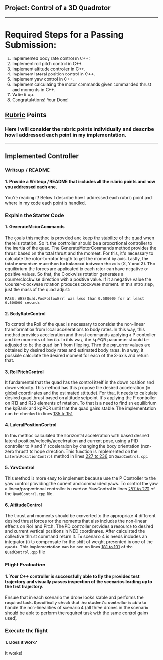 ## Project: Control of a 3D Quadrotor
---

# Required Steps for a Passing Submission:
1. Implemented body rate control in C++:
2. Implement roll pitch control in C++.
3. Implement altitude controller in C++.
4. Implement lateral position control in C++.
5. Implement yaw control in C++.
6. Implement calculating the motor commands given commanded thrust and moments in C++.
7. Write it up.
8. Congratulations!  Your Done!

## [Rubric](https://review.udacity.com/#!/rubrics/1643/view) Points
### Here I will consider the rubric points individually and describe how I addressed each point in my implementation.  

---
## Implemented Controller
### Writeup / README

#### 1. Provide a Writeup / README that includes all the rubric points and how you addressed each one. 

You're reading it! Below I describe how I addressed each rubric point and where in my code each point is handled.

### Explain the Starter Code

#### 1. GenerateMotorCommands
The goals this method is provided and keep the stabilize of the quad when there is rotation. So it, the controller should be a proportional controller to the inertia of the quad. The GenerateMotorCommands method provides the thrust based on the total thrust and the moment.
For this, it's necessary to calculate the rotor-to-rotor length to get the moment by axis.
Lastly, the total momentum must then be balanced between the axis (X, Y and Z). The equilibrium the forces are applicated to each rotor can have negative or positive values. So that, the Clockwise rotation generates a counterclockwise direction with a positive value. If it a negative value the Counter-clockwise rotation produces clockwise moment.
In this intro step, just the mass of the quad adjust:
```
PASS: ABS(Quad.PosFollowErr) was less than 0.500000 for at least 0.800000 seconds
```

#### 2. BodyRateControl
To control the Roll of the quad is necessary to consider the non-linear transformation from local accelerations to body rates. In this way, this method provides acceleration and thrust commands applying a P controller and the moments of inertia. In this way, the kpPQR parameter should be adjusted to be the quad isn't from flipping.
Then the pqr_error values are obtained by desired body rates and estimated body rates. In a way, it possible calculate the desired moment for each of the 3-axis and return that.

#### 3. RollPitchControl
It fundamental that the quad has the control itself in the down position and down velocity. This method has this propose the desired acceleration (in global coordinates and the estimated attitude). For that, it needs to calculate desired quad thrust based on altitude setpoint. It's applying the P controller on R13 and R23 elements of rotation. To that is a need to find an equilibrium the kpBank and kpPQR until that the quad gains stable.
The implementation can be checked in lines [135 to 151](https://github.com/flaviol-souza/FCND-Controls-CPP/blob/master/src/QuadControl.cpp)

#### 4. LateralPositionControl
In this method calculated the horizontal acceleration with based desired lateral position/velocity/acceleration and current pose, using a PID controller to X and Y acceleration by changing the body orientation (non-zero thrust) to hope direction. This function is implemented on the `LateralPositionControl` method in lines [227 to 236](https://github.com/flaviol-souza/FCND-Controls-CPP/blob/master/src/QuadControl.cpp) on `QuadControl.cpp`.

#### 5. YawControl
This method is more easy to implement because use the P Controller to the yaw control providing the current and commanded yaws. To control the yaw a  linear/proportional controller is used on YawControl in lines [257 to 270](https://github.com/flaviol-souza/FCND-Controls-CPP/blob/master/src/QuadControl.cpp) of the `QuadControl.cpp` file.

#### 6. AltitudeControl
The thrust and moments should be converted to the appropriate 4 different desired thrust forces for the moments that also includes the non-linear effects on Roll and Pitch. The PD controller provides a resource to desired and current vertical positions in NED coordinates. After calculated the collective thrust command return it.
To scenario 4 is needs includes an integrator (i) to compensate for the shift of weight presented in one of the quads. This implementation can be see on lines [181 to 191](https://github.com/flaviol-souza/FCND-Controls-CPP/blob/master/src/QuadControl.cpp) of the `QuadControl.cpp` file

### Flight Evaluation
#### 1. Your C++ controller is successfully able to fly the provided test trajectory and visually passes inspection of the scenarios leading up to the test trajectory.
Ensure that in each scenario the drone looks stable and performs the required task. Specifically check that the student's controller is able to handle the non-linearities of scenario 4 (all three drones in the scenario should be able to perform the required task with the same control gains used).


### Execute the flight
#### 1. Does it work?
It works!